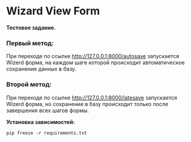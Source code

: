 # Wizard View Form

**Тестовое задание.**

### Первый метод:
При переходе по ссылке http://127.0.0.1:8000/autosave запускается Wizerd форма, на каждом шаге которой происходит автоматическое сохранение данных в базу.

### Второй метод:
При переходе по ссылке http://127.0.0.1:8000/latesave запускается Wizerd форма, но сохранение в базу происходит только после завершения всех шагов формы.

**Установка зависимостей:**
```
pip freeze -r requirements.txt
```